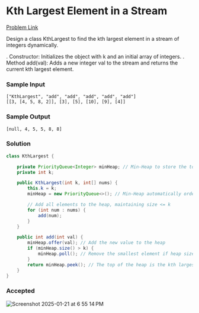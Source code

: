 # Kth Largest Element in a Stream

[Problem Link](https://leetcode.com/problems/kth-largest-element-in-a-stream/description/) 

Design a class KthLargest to find the kth largest element in a stream of integers dynamically.

. Constructor: Initializes the object with k and an initial array of integers.
. Method add(val): Adds a new integer val to the stream and returns the current kth largest element.

### Sample Input 
```
["KthLargest", "add", "add", "add", "add", "add"]
[[3, [4, 5, 8, 2]], [3], [5], [10], [9], [4]]
```
### Sample Output 
```
[null, 4, 5, 5, 8, 8]
```

### Solution
```java
class KthLargest {

    private PriorityQueue<Integer> minHeap; // Min-Heap to store the top k largest elements
    private int k;

    public KthLargest(int k, int[] nums) {
        this.k = k;
        minHeap = new PriorityQueue<>(); // Min-Heap automatically orders elements in ascending order

        // Add all elements to the heap, maintaining size <= k
        for (int num : nums) {
            add(num);
        }
    }

    public int add(int val) {
        minHeap.offer(val); // Add the new value to the heap
        if (minHeap.size() > k) {
            minHeap.poll(); // Remove the smallest element if heap size exceeds k
        }
        return minHeap.peek(); // The top of the heap is the kth largest element
    }
}

```

### Accepted
![Screenshot 2025-01-21 at 6 55 14 PM](https://github.com/user-attachments/assets/0c6eed0d-b2d7-4131-9879-0aafbd6b7d81)
